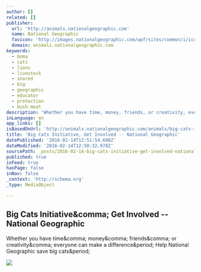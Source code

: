 ```yaml
---
author: []
related: []
publisher:
  url: 'http://animals.nationalgeographic.com'
  name: National Geographic
  favicon: 'http://images.nationalgeographic.com/wpf/sites/common/i/icons/favicon-cb1274471343.ico'
  domain: animals.nationalgeographic.com
keywords:
  - boma
  - cats
  - lions
  - livestock
  - snared
  - big
  - geographic
  - educator
  - protection
  - bush-meat
description: 'Whether you have time, money, friends, or creativity, everyone can make a difference. Help National Geographic save big cats.'
inLanguage: en
app_links: []
isBasedOnUrl: 'http://animals.nationalgeographic.com/animals/big-cats-initiative/get-involved/'
title: 'Big Cats Initiative, Get Involved -- National Geographic'
datePublished: '2016-02-14T12:51:54.608Z'
dateModified: '2016-02-14T12:50:32.978Z'
sourcePath: _posts/2016-02-14-big-cats-initiative-get-involved-national-geographic.md
published: true
inFeed: true
hasPage: false
inNav: false
_context: 'http://schema.org'
_type: MediaObject

---
```

<article style=""><h1>Big Cats Initiative&amp;comma; Get Involved -- National Geographic</h1><p>Whether you have time&amp;comma; money&amp;comma; friends&amp;comma; or creativity&amp;comma; everyone can make a difference&amp;period; Help National Geographic save big cats&amp;period;</p><img src="http://animals.nationalgeographic.com/u/TvyamNb-BivtNwpvn7Sct0VFDulyAfA9wBcU0gVHVnqC5ghvVlz2YV6x9OfPbaUh8UZI2w-kSu5FhYK4T2k/" /></article>